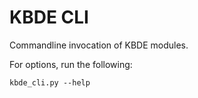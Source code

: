 # KBDE CLI

Commandline invocation of KBDE modules.

For options, run the following:

```
kbde_cli.py --help
```
